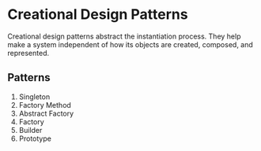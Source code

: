 # Creational Design Patterns

Creational design patterns abstract the instantiation process. They help make a system independent of how its objects are created, composed, and represented.

## Patterns

1. Singleton
2. Factory Method
3. Abstract Factory
4. Factory
5. Builder
6. Prototype
